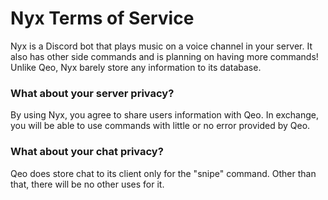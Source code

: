 # Nyx Terms of Service 

Nyx is a Discord bot that plays music on a voice channel in your server. It also has other side commands and is planning on having more commands!
Unlike Qeo, Nyx barely store any information to its database.

### What about your server privacy?
By using Nyx, you agree to share users information with Qeo. In exchange, you will be able to use commands with little or no error provided by Qeo.

### What about your chat privacy?
Qeo does store chat to its client only for the "snipe" command. Other than that, there will be no other uses for it.
